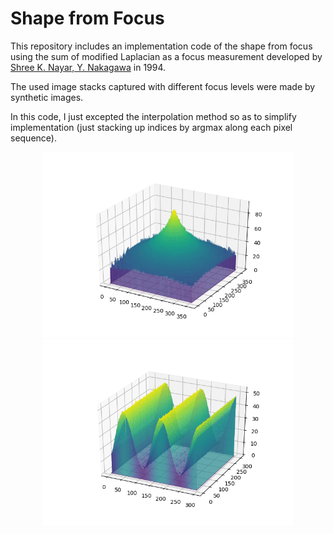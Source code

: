 # Shape from Focus 

This repository includes an implementation code of the shape from focus using the sum of modified Laplacian as a focus measurement developed by [Shree K. Nayar, Y. Nakagawa](https://ieeexplore.ieee.org/document/308479) in 1994.

The used image stacks captured with different focus levels were made by synthetic images. 

In this code, I just excepted the interpolation method so as to simplify implementation (just stacking up indices by argmax along each pixel sequence).


<center> <img src="./simulated_cone.png" width=400>  <img src="./simulated_sine.png" width=400> </center>